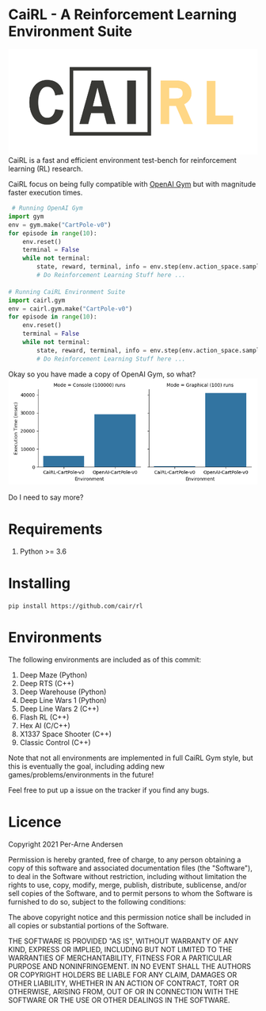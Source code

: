 # CaiRL - A Reinforcement Learning Environment Suite
![CAIRL](./docs/CAIRL_LOGO.svg)
CaiRL is a fast and efficient environment test-bench for reinforcement learning (RL) research.

CaiRL focus on being fully compatible with [OpenAI Gym](https://github.com/openai/gym) but with magnitude faster execution times.
```python
 # Running OpenAI Gym
import gym
env = gym.make("CartPole-v0")
for episode in range(10):
    env.reset()
    terminal = False
    while not terminal:
        state, reward, terminal, info = env.step(env.action_space.sample())
        # Do Reinforcement Learning Stuff here ...    
    
# Running CaiRL Environment Suite
import cairl.gym
env = cairl.gym.make("CartPole-v0")
for episode in range(10):
    env.reset()
    terminal = False
    while not terminal:
        state, reward, terminal, info = env.step(env.action_space.sample())
        # Do Reinforcement Learning Stuff here ...
 ```
Okay so you have made a copy of OpenAI Gym, so what?
![Results for CartPole](./docs/demo_0.png)

Do I need to say more?


<html>
<!--
## Cite
If you use CaiRL in your work, please cite the following paper:
```
TODO
```-->
</html>


# Requirements
1. Python >= 3.6

# Installing
`pip install https://github.com/cair/rl`


# Environments
The following environments are included as of this commit:
1. Deep Maze (Python)
2. Deep RTS (C++)
3. Deep Warehouse (Python)
4. Deep Line Wars 1 (Python)
5. Deep Line Wars 2 (C++)
6. Flash RL (C++)
7. Hex AI (C/C++)
8. X1337 Space Shooter (C++)
9. Classic Control (C++)

Note that not all environments are implemented in full CaiRL Gym style, but this is eventually the goal, including adding new games/problems/environments in the future!

Feel free to put up a issue on the tracker if you find any bugs.

# Licence
Copyright 2021 Per-Arne Andersen

Permission is hereby granted, free of charge, to any person obtaining a copy of this software and associated documentation files (the "Software"), to deal in the Software without restriction, including without limitation the rights to use, copy, modify, merge, publish, distribute, sublicense, and/or sell copies of the Software, and to permit persons to whom the Software is furnished to do so, subject to the following conditions:

The above copyright notice and this permission notice shall be included in all copies or substantial portions of the Software.

THE SOFTWARE IS PROVIDED "AS IS", WITHOUT WARRANTY OF ANY KIND, EXPRESS OR IMPLIED, INCLUDING BUT NOT LIMITED TO THE WARRANTIES OF MERCHANTABILITY, FITNESS FOR A PARTICULAR PURPOSE AND NONINFRINGEMENT. IN NO EVENT SHALL THE AUTHORS OR COPYRIGHT HOLDERS BE LIABLE FOR ANY CLAIM, DAMAGES OR OTHER LIABILITY, WHETHER IN AN ACTION OF CONTRACT, TORT OR OTHERWISE, ARISING FROM, OUT OF OR IN CONNECTION WITH THE SOFTWARE OR THE USE OR OTHER DEALINGS IN THE SOFTWARE.

